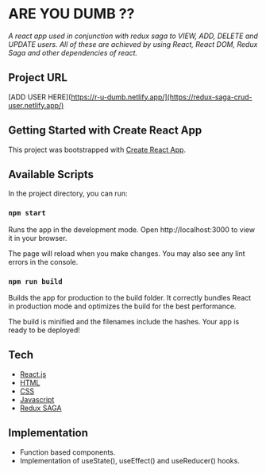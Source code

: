 # ARE YOU DUMB ??

_A react app used in conjunction with redux saga to VIEW, ADD, DELETE and UPDATE users. All of these are achieved by using React, React DOM, Redux Saga and other dependencies of react._

## Project URL

[ADD USER HERE](https://r-u-dumb.netlify.app/](https://redux-saga-crud-user.netlify.app/)

## Getting Started with Create React App

This project was bootstrapped with [Create React App](https://github.com/facebook/create-react-app).

## Available Scripts

In the project directory, you can run:

### `npm start`

Runs the app in the development mode.
Open http://localhost:3000 to view it in your browser.

The page will reload when you make changes.
You may also see any lint errors in the console.

### `npm run build`

Builds the app for production to the build folder.
It correctly bundles React in production mode and optimizes the build for the best performance.

The build is minified and the filenames include the hashes.
Your app is ready to be deployed!

## Tech

- [React.js](https://reactjs.org/)
- [HTML](https://developer.mozilla.org/en-US/docs/Web/HTML)
- [CSS](https://developer.mozilla.org/en-US/docs/Web/CSS)
- [Javascript](https://developer.mozilla.org/en-US/docs/Web/JavaScript)
- [Redux SAGA](https://redux-saga.js.org/)

## Implementation

- Function based components.
- Implementation of useState(), useEffect() and useReducer() hooks.
